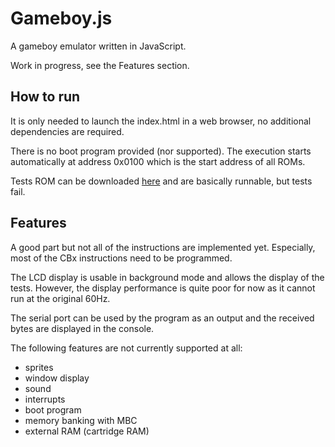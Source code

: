 Gameboy.js
==========

A gameboy emulator written in JavaScript.

Work in progress, see the Features section.

## How to run

It is only needed to launch the index.html in a web browser, no additional dependencies are required.

There is no boot program provided (nor supported).
The execution starts automatically at address 0x0100 which is the start address of all ROMs.

Tests ROM can be downloaded [here](http://blargg.8bitalley.com/parodius/gb-tests/) and are basically runnable, but tests fail.

## Features

A good part but not all of the instructions are implemented yet.
Especially, most of the CBx instructions need to be programmed.

The LCD display is usable in background mode and allows the display of the tests.
However, the display performance is quite poor for now as it cannot run at the original 60Hz.

The serial port can be used by the program as an output and the received bytes are displayed in the console.

The following features are not currently supported at all:
* sprites
* window display
* sound
* interrupts
* boot program
* memory banking with MBC
* external RAM (cartridge RAM)
